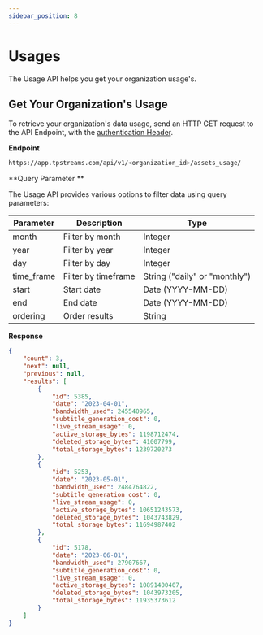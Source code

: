 ```yaml
---
sidebar_position: 8
---
```


# Usages
The Usage API helps you get your organization usage's.

## Get Your Organization's Usage
To retrieve your organization's data usage, send an HTTP GET request to the API Endpoint, with the [authentication Header](../server-api/authentication.md).

**Endpoint**
```bash
https://app.tpstreams.com/api/v1/<organization_id>/assets_usage/
```

**Query Parameter **

The Usage API provides various options to filter data using query parameters:

| Parameter   | Description             | Type            |
|-------------|-------------------------|-----------------|
| month       | Filter by month         | Integer         |
| year        | Filter by year          | Integer         |
| day         | Filter by day           | Integer         |
| time_frame  | Filter by timeframe     | String ("daily" or "monthly") |
| start       | Start date              | Date (YYYY-MM-DD) |
| end         | End date                | Date (YYYY-MM-DD) |
| ordering    | Order results           | String          |

**Response**
```json
{
    "count": 3,
    "next": null,
    "previous": null,
    "results": [
        {
            "id": 5385,
            "date": "2023-04-01",
            "bandwidth_used": 245540965,
            "subtitle_generation_cost": 0,
            "live_stream_usage": 0,
            "active_storage_bytes": 1198712474,
            "deleted_storage_bytes": 41007799,
            "total_storage_bytes": 1239720273
        },
        {
            "id": 5253,
            "date": "2023-05-01",
            "bandwidth_used": 2484764822,
            "subtitle_generation_cost": 0,
            "live_stream_usage": 0,
            "active_storage_bytes": 10651243573,
            "deleted_storage_bytes": 1043743829,
            "total_storage_bytes": 11694987402
        },
        {
            "id": 5178,
            "date": "2023-06-01",
            "bandwidth_used": 27907667,
            "subtitle_generation_cost": 0,
            "live_stream_usage": 0,
            "active_storage_bytes": 10891400407,
            "deleted_storage_bytes": 1043973205,
            "total_storage_bytes": 11935373612
        }
    ]
}

```